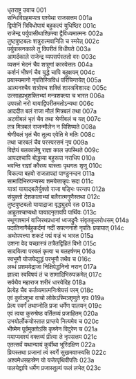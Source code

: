 धृतराष्ट्र उवाच	001  
सन्धिविग्रहमप्यत्र पश्येथा राजसत्तम	001a  
द्वियोनिं त्रिविधोपायं बहुकल्पं युधिष्ठिर	001c  
राजेन्द्र पर्युपासीथाश्छित्त्वा द्वैविध्यमात्मनः	002a  
तुष्टपुष्टबलः शत्रुरात्मवानिति च स्मरेत्	002c  
पर्युपासनकाले तु विपरीतं विधीयते	003a  
आमर्दकाले राजेन्द्र व्यपसर्पस्ततो वरः	003c  
व्यसनं भेदनं चैव शत्रूणां कारयेत्ततः	004a  
कर्शनं भीषणं चैव युद्धे चापि बहुक्षयम्	004c  
प्रयास्यमानो नृपतिस्त्रिविधं परिचिन्तयेत्	005a  
आत्मनश्चैव शत्रोश्च शक्तिं शास्त्रविशारदः	005c  
उत्साहप्रभुशक्तिभ्यां मन्त्रशक्त्या च भारत	006a  
उपपन्नो नरो यायाद्विपरीतमतोऽन्यथा	006c  
आददीत बलं राजा मौलं मित्रबलं तथा	007a  
अटवीबलं भृतं चैव तथा श्रेणीबलं च यत्	007c  
तत्र मित्रबलं राजन्मौलेन न विशिष्यते	008a  
श्रेणीबलं भृतं चैव तुल्य एवेति मे मतिः	008c  
तथा चारबलं चैव परस्परसमं नृप	009a  
विज्ञेयं बलकालेषु राज्ञा काल उपस्थिते	009c  
आपदश्चापि बोद्धव्या बहुरूपा नराधिप	010a  
भवन्ति राज्ञां कौरव्य यास्ताः पृथगतः शृणु	010c  
विकल्पा बहवो राजन्नापदां पाण्डुनन्दन	011a  
सामादिभिरुपन्यस्य शमयेत्तान्नृपः सदा	011c  
यात्रां यायाद्बलैर्युक्तो राजा षड्भिः परन्तप	012a  
संयुक्तो देशकालाभ्यां बलैरात्मगुणैस्तथा	012c  
तुष्टपुष्टबलो यायाद्राजा वृद्ध्युदये रतः	013a  
आहूतश्चाप्यथो यायादनृतावपि पार्थिवः	013c  
स्थूणाश्मानं वाजिरथप्रधानां ध्वजद्रुमैः संवृतकूलरोधसम्	014a  
पदातिनागैर्बहुकर्दमां नदीं सपत्ननाशे नृपतिः प्रयायात्	014c  
अथोपपत्त्या शकटं पद्मं वज्रं च भारत	015a  
उशना वेद यच्छास्त्रं तत्रैतद्विहितं विभो	015c  
सादयित्वा परबलं कृत्वा च बलहर्षणम्	016a  
स्वभूमौ योजयेद्युद्धं परभूमौ तथैव च	016c  
लब्धं प्रशमयेद्राजा निक्षिपेद्धनिनो नरान्	017a  
ज्ञात्वा स्वविषयं तं च सामादिभिरुपक्रमेत्	017c  
सर्वथैव महाराज शरीरं धारयेदिह	018a  
प्रेत्येह चैव कर्तव्यमात्मनिःश्रेयसं परम्	018c  
एवं कुर्वञ्शुभा वाचो लोकेऽस्मिञ्शृणुते नृपः	019a  
प्रेत्य स्वर्गं तथाप्नोति प्रजा धर्मेण पालयन्	019c  
एवं त्वया कुरुश्रेष्ठ वर्तितव्यं प्रजाहितम्	020a  
उभयोर्लोकयोस्तात प्राप्तये नित्यमेव च	020c  
भीष्मेण पूर्वमुक्तोऽसि कृष्णेन विदुरेण च	021a  
मयाप्यवश्यं वक्तव्यं प्रीत्या ते नृपसत्तम	021c  
एतत्सर्वं यथान्यायं कुर्वीथा भूरिदक्षिण	022a  
प्रियस्तथा प्रजानां त्वं स्वर्गे सुखमवाप्स्यसि	022c  
अश्वमेधसहस्रेण यो यजेत्पृथिवीपतिः	023a  
पालयेद्वापि धर्मेण प्रजास्तुल्यं फलं लभेत्	023c  
